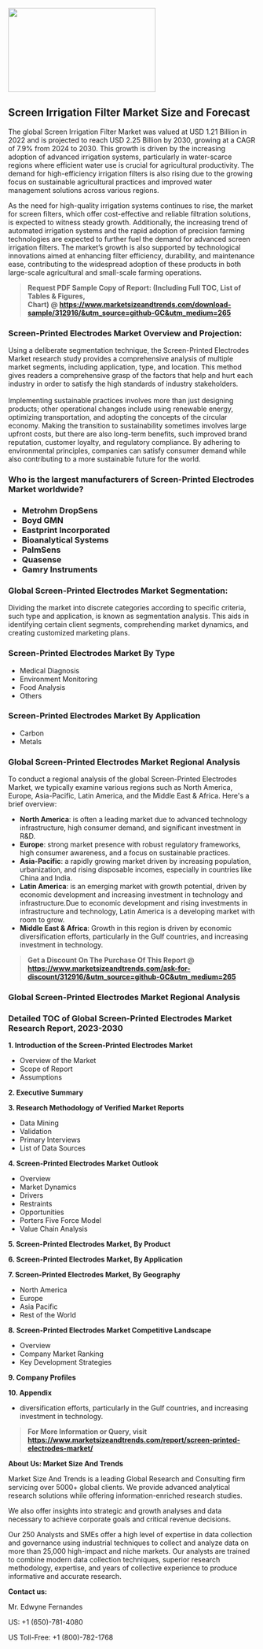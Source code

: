 <p><img class="alignnone size-medium wp-image-20088" src="https://ffe5etoiles.com/wp-content/uploads/2024/12/MST1-300x171.png" alt="" width="300" height="171" /></p><h2>Screen Irrigation Filter Market Size and Forecast</h2><p>The global Screen Irrigation Filter Market was valued at USD 1.21 Billion in 2022 and is projected to reach USD 2.25 Billion by 2030, growing at a CAGR of 7.9% from 2024 to 2030. This growth is driven by the increasing adoption of advanced irrigation systems, particularly in water-scarce regions where efficient water use is crucial for agricultural productivity. The demand for high-efficiency irrigation filters is also rising due to the growing focus on sustainable agricultural practices and improved water management solutions across various regions.</p><p>As the need for high-quality irrigation systems continues to rise, the market for screen filters, which offer cost-effective and reliable filtration solutions, is expected to witness steady growth. Additionally, the increasing trend of automated irrigation systems and the rapid adoption of precision farming technologies are expected to further fuel the demand for advanced screen irrigation filters. The market’s growth is also supported by technological innovations aimed at enhancing filter efficiency, durability, and maintenance ease, contributing to the widespread adoption of these products in both large-scale agricultural and small-scale farming operations.</p></p><blockquote id="" class=""><strong>Request PDF Sample Copy of Report: (Including Full TOC, List of Tables &amp; Figures, Chart)&nbsp;@&nbsp;<strong><a href="https://www.marketsizeandtrends.com/download-sample/312916/&utm_source=github-GC&utm_medium=265" target="_blank">https://www.marketsizeandtrends.com/download-sample/312916/&utm_source=github-GC&utm_medium=265</a></strong></strong></blockquote><h3 id="" class="">Screen-Printed Electrodes Market&nbsp;Overview and Projection:</h3><p id="" class="">Using a deliberate segmentation technique, the Screen-Printed Electrodes Market research study provides a comprehensive analysis of multiple market segments, including application, type, and location. This method gives readers a comprehensive grasp of the factors that help and hurt each industry in order to satisfy the high standards of industry stakeholders. <br /> <br />Implementing sustainable practices involves more than just designing products; other operational changes include using renewable energy, optimizing transportation, and adopting the concepts of the circular economy. Making the transition to sustainability sometimes involves large upfront costs, but there are also long-term benefits, such improved brand reputation, customer loyalty, and regulatory compliance. By adhering to environmental principles, companies can satisfy consumer demand while also contributing to a more sustainable future for the world.</p><h3 id="" class="">Who is the largest manufacturers of&nbsp;Screen-Printed Electrodes Market worldwide?</h3><h3 class=""><p><ul><li>Metrohm DropSens </li><li> Boyd GMN </li><li> Eastprint Incorporated </li><li> Bioanalytical Systems </li><li> PalmSens </li><li> Quasense </li><li> Gamry Instruments</li></ul></p></h3><h3 id="" class="">Global&nbsp;Screen-Printed Electrodes Market Segmentation:</h3><p id="" class="">Dividing the market into discrete categories according to specific criteria, such type and application, is known as segmentation analysis. This aids in identifying certain client segments, comprehending market dynamics, and creating customized marketing plans.</p><h3 id="" class="">Screen-Printed Electrodes Market&nbsp;By Type</h3><p><p><ul><li>Medical Diagnosis</li><li> Environment Monitoring</li><li> Food Analysis</li><li> Others</p></li></ul></p></p><h3 id="" class="">Screen-Printed Electrodes Market&nbsp;By Application</h3><p class=""><p><ul><li>Carbon</li><li> Metals</li></ul></p></p><h3 id="" class="">Global Screen-Printed Electrodes Market Regional Analysis</h3><p id="" class="">To conduct a regional analysis of the global Screen-Printed Electrodes Market, we typically examine various regions such as North America, Europe, Asia-Pacific, Latin America, and the Middle East &amp; Africa. Here's a brief overview:</p><ul><li><strong>North America</strong>: is often a leading market due to advanced technology infrastructure, high consumer demand, and significant investment in R&amp;D.</li><li><strong>Europe</strong>: strong market presence with robust regulatory frameworks, high consumer awareness, and a focus on sustainable practices.</li><li><strong>Asia-Pacific</strong>: a rapidly growing market driven by increasing population, urbanization, and rising disposable incomes, especially in countries like China and India.</li><li><strong>Latin America</strong>: is an emerging market with growth potential, driven by economic development and increasing investment in technology and infrastructure.Due to economic development and rising investments in infrastructure and technology, Latin America is a developing market with room to grow.</li><li><strong>Middle East &amp; Africa</strong>: Growth in this region is driven by economic diversification efforts, particularly in the Gulf countries, and increasing investment in technology.</li></ul><blockquote id="" class=""><strong>Get a Discount On The Purchase Of This Report @ <strong><a href="https://www.marketsizeandtrends.com/ask-for-discount/312916/&utm_source=github-GC&utm_medium=265" target="_blank">https://www.marketsizeandtrends.com/ask-for-discount/312916/&utm_source=github-GC&utm_medium=265</a></strong></strong></blockquote><h3 id="" class="">Global Screen-Printed Electrodes Market Regional Analysis</h3><h3 id="" class="">Detailed TOC of Global Screen-Printed Electrodes Market Research Report, 2023-2030</h3><p id="" class=""><strong>1. Introduction of the Screen-Printed Electrodes Market</strong></p><ul><li>Overview of the Market</li><li>Scope of Report</li><li>Assumptions</li></ul><p id="" class=""><strong>2. Executive Summary</strong></p><p id="" class=""><strong>3. Research Methodology of Verified Market Reports</strong></p><ul><li>Data Mining</li><li>Validation</li><li>Primary Interviews</li><li>List of Data Sources</li></ul><p id="" class=""><strong>4. Screen-Printed Electrodes Market Outlook</strong></p><ul><li>Overview</li><li>Market Dynamics</li><li>Drivers</li><li>Restraints</li><li>Opportunities</li><li>Porters Five Force Model</li><li>Value Chain Analysis</li></ul><p id="" class=""><strong>5. Screen-Printed Electrodes Market, By Product</strong></p><p id="" class=""><strong>6. Screen-Printed Electrodes Market, By Application</strong></p><p id="" class=""><strong>7. Screen-Printed Electrodes Market, By Geography</strong></p><ul><li>North America</li><li>Europe</li><li>Asia Pacific</li><li>Rest of the World</li></ul><p id="" class=""><strong>8. Screen-Printed Electrodes Market Competitive Landscape</strong></p><ul><li>Overview</li><li>Company Market Ranking</li><li>Key Development Strategies</li></ul><p id="" class=""><strong>9. Company Profiles</strong></p><p id="" class=""><strong>10. Appendix</strong></p><ul><li>diversification efforts, particularly in the Gulf countries, and increasing investment in technology.</li></ul><blockquote id="" class=""><strong>For More Information or Query, visit <strong><strong><a href="https://www.marketsizeandtrends.com/report/screen-printed-electrodes-market/" target="_blank">https://www.marketsizeandtrends.com/report/screen-printed-electrodes-market/</a></strong></strong></strong></blockquote><p id="" class=""><strong>About Us: Market Size And Trends</strong></p><p id="" class="">Market Size And Trends is a leading Global Research and Consulting firm servicing over 5000+ global clients. We provide advanced analytical research solutions while offering information-enriched research studies.</p><p id="" class="">We also offer insights into strategic and growth analyses and data necessary to achieve corporate goals and critical revenue decisions.</p><p id="" class="">Our 250 Analysts and SMEs offer a high level of expertise in data collection and governance using industrial techniques to collect and analyze data on more than 25,000 high-impact and niche markets. Our analysts are trained to combine modern data collection techniques, superior research methodology, expertise, and years of collective experience to produce informative and accurate research.</p><p id="" class=""><strong>Contact us:</strong></p><p id="" class="">Mr. Edwyne Fernandes</p><p id="" class="">US: +1 (650)-781-4080</p><p id="" class="">US Toll-Free: +1 (800)-782-1768</p>
